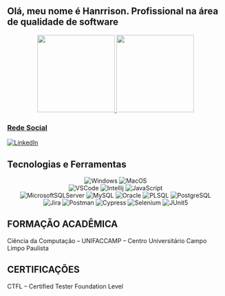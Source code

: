 ## Olá, meu nome é Hanrrison. Profissional na área de qualidade de software

<div align="center">
  <a href="https://github.com/hanrrisonoliveira">
  <img height="180em" src="https://github-readme-stats.vercel.app/api?username=hanrrisonoliveira&show_icons=true&theme=dark&include_all_commits=true&count_private=true"/>
  <img height="180em" src="https://github-readme-stats.vercel.app/api/top-langs/?username=hanrrisonoliveira&layout=compact&langs_count=7&theme=dark"/>
</div>

<h3 align="left">Rede Social</h3>
  <div>
    <a href="https://www.linkedin.com/in/hanrrison" target="_blank"><img alt="LinkedIn" src="https://img.shields.io/badge/LinkedIn-0077B5?style=for-the-badge&logo=linkedin&logoColor=white" /></a> 
  </div>



## Tecnologias e Ferramentas

<div align="center">

<img alt="Windows" src="https://img.shields.io/badge/Windows-0078D6?style=for-the-badge&logo=windows&logoColor=white" />
<img alt="MacOS" src="https://img.shields.io/badge/mac%20os-000000?style=for-the-badge&logo=apple&logoColor=white" />
<br>

<img alt="VSCode" src="https://img.shields.io/badge/Visual_Studio_Code-0078D4?style=for-the-badge&logo=visual%20studio%20code&logoColor=white" />
<img alt="Intellij" src="https://img.shields.io/badge/IntelliJ%20IDEA-000000.svg?style=for-the-badge&logo=IntelliJ-IDEA&logoColor=white" />
<img alt="JavaScript" src="https://img.shields.io/badge/JavaScript-323330?style=for-the-badge&logo=javascript&logoColor=F7DF1E" />

<br>

<img alt="MicrosoftSQLServer" src="https://img.shields.io/badge/Microsoft%20SQL%20Server-CC2927?style=for-the-badge&logo=microsoft%20sql%20server&logoColor=white" />
<img alt="MySQL" src="https://img.shields.io/badge/MySQL-005C84?style=for-the-badge&logo=mysql&logoColor=white" />
<img alt="Oracle" src="https://img.shields.io/badge/Oracle-F80000?style=for-the-badge&logo=Oracle&logoColor=white" />
<img alt="PLSQL" src="https://img.shields.io/badge/PLSQL-F80000?style=for-the-badge&logo=oracle&logoColor=black" />
<img alt="PostgreSQL" src="https://img.shields.io/badge/PostgreSQL-316192?style=for-the-badge&logo=postgresql&logoColor=white" />

<br>

<img alt="Jira" src="https://img.shields.io/badge/Jira-0052CC?style=for-the-badge&logo=Jira&log" />
<img alt="Postman" src="https://img.shields.io/badge/Postman-FF6C37.svg?style=for-the-badge&logo=Postman&logoColor=white" />
<img alt="Cypress" src="https://img.shields.io/badge/Cypress-17202C.svg?style=for-the-badge&logo=Cypress&logoColor=white" />
<img alt="Selenium" src="https://img.shields.io/badge/Selenium-43B02A.svg?style=for-the-badge&logo=Selenium&logoColor=white" />
<img alt="JUnit5" src="https://img.shields.io/badge/JUnit5-25A162.svg?style=for-the-badge&logo=JUnit5&logoColor=white" />

<br>

</div>

## FORMAÇÃO ACADÊMICA 
Ciência da Computação – UNIFACCAMP – Centro Universitário Campo Limpo
Paulista

## CERTIFICAÇÕES
CTFL – Certified Tester Foundation Level
